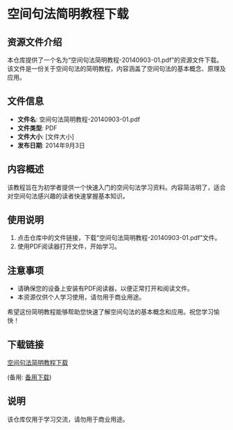 # 空间句法简明教程下载

## 资源文件介绍

本仓库提供了一个名为“空间句法简明教程-20140903-01.pdf”的资源文件下载。该文件是一份关于空间句法的简明教程，内容涵盖了空间句法的基本概念、原理及应用。

## 文件信息

- **文件名**: 空间句法简明教程-20140903-01.pdf
- **文件类型**: PDF
- **文件大小**: [文件大小]
- **发布日期**: 2014年9月3日

## 内容概述

该教程旨在为初学者提供一个快速入门的空间句法学习资料。内容简洁明了，适合对空间句法感兴趣的读者快速掌握基本知识。

## 使用说明

1. 点击仓库中的文件链接，下载“空间句法简明教程-20140903-01.pdf”文件。
2. 使用PDF阅读器打开文件，开始学习。

## 注意事项

- 请确保您的设备上安装有PDF阅读器，以便正常打开和阅读文件。
- 本资源仅供个人学习使用，请勿用于商业用途。

希望这份简明教程能够帮助您快速了解空间句法的基本概念和应用。祝您学习愉快！

## 下载链接
[空间句法简明教程下载](https://pan.quark.cn/s/a4635ed479d0) 

(备用: [备用下载](https://pan.baidu.com/s/1Hs7zNs3gYJyxEDoM4ViEjw?pwd=1234))

## 说明

该仓库仅用于学习交流，请勿用于商业用途。
